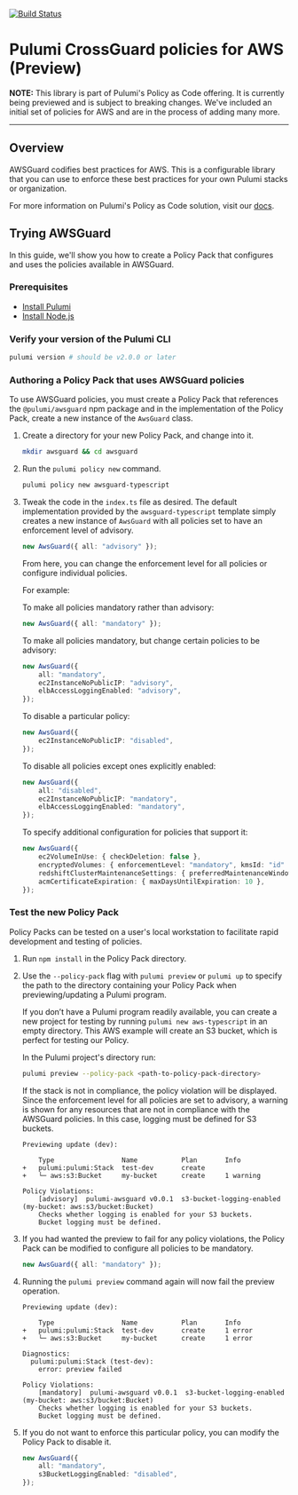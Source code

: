 [![Build Status](https://travis-ci.com/pulumi/pulumi-policy-aws.svg?branch=master)](https://travis-ci.com/pulumi/pulumi-policy-aws)

# Pulumi CrossGuard policies for AWS (Preview)

**NOTE:** This library is part of Pulumi's Policy as Code offering. It is currently being previewed and is subject to breaking changes. We've included an initial set of policies for AWS and are in the process of adding many more.

---

## Overview

AWSGuard codifies best practices for AWS. This is a configurable library that you can use to enforce these best practices for your own Pulumi stacks or organization.

For more information on Pulumi's Policy as Code solution, visit our [docs](https://www.pulumi.com/docs/get-started/policy-as-code/).

## Trying AWSGuard

In this guide, we'll show you how to create a Policy Pack that configures and uses the policies available in AWSGuard.

### Prerequisites

- [Install Pulumi](https://www.pulumi.com/docs/get-started/install/)
- [Install Node.js](https://nodejs.org/en/download/)

### Verify your version of the Pulumi CLI

```sh
pulumi version # should be v2.0.0 or later
```

### Authoring a Policy Pack that uses AWSGuard policies

To use AWSGuard policies, you must create a Policy Pack that references the `@pulumi/awsguard` npm package and in the implementation of the Policy Pack, create a new instance of the `AwsGuard` class.

1. Create a directory for your new Policy Pack, and change into it.

    ```sh
    mkdir awsguard && cd awsguard
    ```

2. Run the `pulumi policy new` command.

    ```sh
    pulumi policy new awsguard-typescript
    ```

3. Tweak the code in the `index.ts` file as desired. The default implementation provided by the `awsguard-typescript` template simply creates a new instance of `AwsGuard` with all policies set to have an enforcement level of advisory.

    ```typescript
    new AwsGuard({ all: "advisory" });
    ```

    From here, you can change the enforcement level for all policies or configure individual policies.

    For example:

    To make all policies mandatory rather than advisory:

    ```typescript
    new AwsGuard({ all: "mandatory" });
    ```

    To make all policies mandatory, but change certain policies to be advisory:

    ```typescript
    new AwsGuard({
        all: "mandatory",
        ec2InstanceNoPublicIP: "advisory",
        elbAccessLoggingEnabled: "advisory",
    });
    ```

    To disable a particular policy:

    ```typescript
    new AwsGuard({
        ec2InstanceNoPublicIP: "disabled",
    });
    ```

    To disable all policies except ones explicitly enabled:

    ```typescript
    new AwsGuard({
        all: "disabled",
        ec2InstanceNoPublicIP: "mandatory",
        elbAccessLoggingEnabled: "mandatory",
    });
    ```

    To specify additional configuration for policies that support it:

    ```typescript
    new AwsGuard({
        ec2VolumeInUse: { checkDeletion: false },
        encryptedVolumes: { enforcementLevel: "mandatory", kmsId: "id" },
        redshiftClusterMaintenanceSettings: { preferredMaintenanceWindow: "Mon:09:30-Mon:10:00" },
        acmCertificateExpiration: { maxDaysUntilExpiration: 10 },
    });
    ```

### Test the new Policy Pack

Policy Packs can be tested on a user's local workstation to facilitate rapid development and testing of policies.

1. Run `npm install` in the Policy Pack directory.

1. Use the `--policy-pack` flag with `pulumi preview` or `pulumi up` to specify the path to the directory containing your Policy Pack when previewing/updating a Pulumi program.

    If you don’t have a Pulumi program readily available, you can create a new project for testing by running `pulumi new aws-typescript` in an empty directory. This AWS example will create an S3 bucket, which is perfect for testing our Policy.

    In the Pulumi project's directory run:

    ```sh
    pulumi preview --policy-pack <path-to-policy-pack-directory>
    ```

    If the stack is not in compliance, the policy violation will be displayed. Since the enforcement level for all policies are set to advisory, a warning is shown for any resources that are not in compliance with the AWSGuard policies. In this case, logging must be defined for S3 buckets.

    ```
    Previewing update (dev):

        Type                 Name           Plan       Info
    +   pulumi:pulumi:Stack  test-dev       create
    +   └─ aws:s3:Bucket     my-bucket      create     1 warning

    Policy Violations:
        [advisory]  pulumi-awsguard v0.0.1  s3-bucket-logging-enabled (my-bucket: aws:s3/bucket:Bucket)
        Checks whether logging is enabled for your S3 buckets.
        Bucket logging must be defined.
    ```

1. If you had wanted the preview to fail for any policy violations, the Policy Pack can be modified to configure all policies to be mandatory.

    ```typescript
    new AwsGuard({ all: "mandatory" });
    ```

1. Running the `pulumi preview` command again will now fail the preview operation.

    ```
    Previewing update (dev):

        Type                 Name           Plan       Info
    +   pulumi:pulumi:Stack  test-dev       create     1 error
    +   └─ aws:s3:Bucket     my-bucket      create     1 error

    Diagnostics:
      pulumi:pulumi:Stack (test-dev):
        error: preview failed

    Policy Violations:
        [mandatory]  pulumi-awsguard v0.0.1  s3-bucket-logging-enabled (my-bucket: aws:s3/bucket:Bucket)
        Checks whether logging is enabled for your S3 buckets.
        Bucket logging must be defined.
    ```

1. If you do not want to enforce this particular policy, you can modify the Policy Pack to disable it.

    ```typescript
    new AwsGuard({
        all: "mandatory",
        s3BucketLoggingEnabled: "disabled",
    });
    ```

